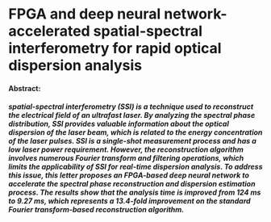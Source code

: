 # FPGA and deep neural network-accelerated spatial-spectral interferometry for rapid optical dispersion analysis  
#### Abstract:
##### spatial-spectral interferometry (SSI) is a technique used to reconstruct the electrical field of an ultrafast laser. By analyzing the spectral phase distribution, SSI provides valuable information about the optical dispersion of the laser beam, which is related to the energy concentration of the laser pulses. SSI is a single-shot measurement process and has a low laser power requirement. However, the reconstruction algorithm involves numerous Fourier transform and filtering operations, which limits the applicability of SSI for real-time dispersion analysis. To address this issue, this letter proposes an FPGA-based deep neural network to accelerate the spectral phase reconstruction and dispersion estimation process. The results show that the analysis time is  improved from 124 ms to 9.27 ms, which represents a 13.4-fold improvement on the standard Fourier transform-based reconstruction algorithm.
